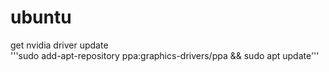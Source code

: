 # ubuntu

get nvidia driver update  
'''sudo add-apt-repository ppa:graphics-drivers/ppa && sudo apt update'''  
